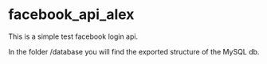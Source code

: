 # facebook_api_alex
This is a simple test facebook login api.

In the folder /database you will find the exported structure of the MySQL db.

